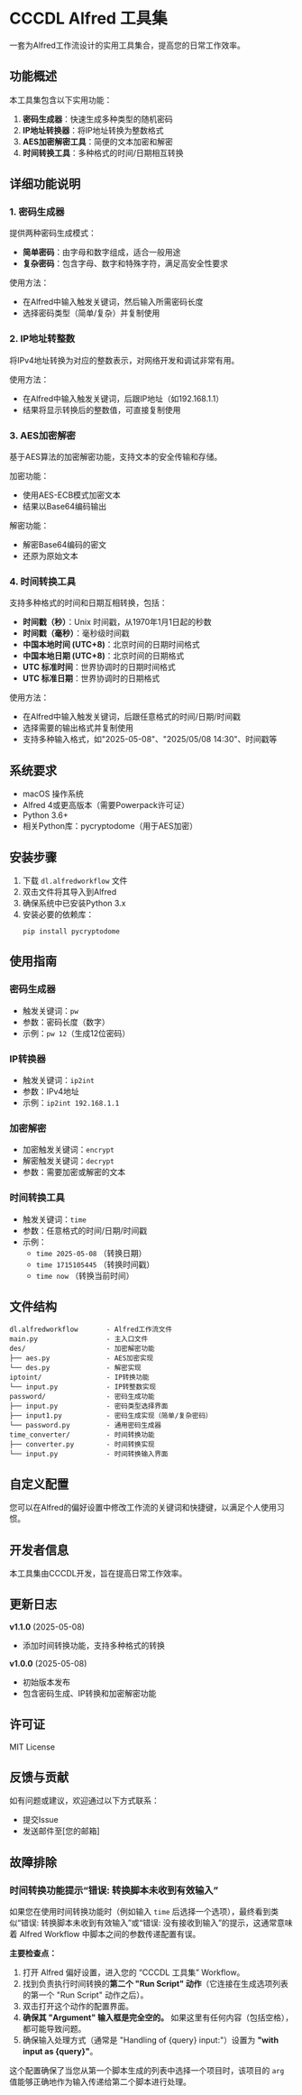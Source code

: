 # CCCDL Alfred 工具集

一套为Alfred工作流设计的实用工具集合，提高您的日常工作效率。

## 功能概述

本工具集包含以下实用功能：

1. **密码生成器**：快速生成多种类型的随机密码
2. **IP地址转换器**：将IP地址转换为整数格式
3. **AES加密解密工具**：简便的文本加密和解密
4. **时间转换工具**：多种格式的时间/日期相互转换

## 详细功能说明

### 1. 密码生成器

提供两种密码生成模式：

- **简单密码**：由字母和数字组成，适合一般用途
- **复杂密码**：包含字母、数字和特殊字符，满足高安全性要求

使用方法：
- 在Alfred中输入触发关键词，然后输入所需密码长度
- 选择密码类型（简单/复杂）并复制使用

### 2. IP地址转整数

将IPv4地址转换为对应的整数表示，对网络开发和调试非常有用。

使用方法：
- 在Alfred中输入触发关键词，后跟IP地址（如192.168.1.1）
- 结果将显示转换后的整数值，可直接复制使用

### 3. AES加密解密

基于AES算法的加密解密功能，支持文本的安全传输和存储。

加密功能：
- 使用AES-ECB模式加密文本
- 结果以Base64编码输出

解密功能：
- 解密Base64编码的密文
- 还原为原始文本

### 4. 时间转换工具

支持多种格式的时间和日期互相转换，包括：

- **时间戳（秒）**：Unix 时间戳，从1970年1月1日起的秒数
- **时间戳（毫秒）**：毫秒级时间戳
- **中国本地时间 (UTC+8)**：北京时间的日期时间格式
- **中国本地日期 (UTC+8)**：北京时间的日期格式
- **UTC 标准时间**：世界协调时的日期时间格式
- **UTC 标准日期**：世界协调时的日期格式

使用方法：
- 在Alfred中输入触发关键词，后跟任意格式的时间/日期/时间戳
- 选择需要的输出格式并复制使用
- 支持多种输入格式，如"2025-05-08"、"2025/05/08 14:30"、时间戳等

## 系统要求

- macOS 操作系统
- Alfred 4或更高版本（需要Powerpack许可证）
- Python 3.6+
- 相关Python库：pycryptodome（用于AES加密）

## 安装步骤

1. 下载 `dl.alfredworkflow` 文件
2. 双击文件将其导入到Alfred
3. 确保系统中已安装Python 3.x
4. 安装必要的依赖库：
   ```
   pip install pycryptodome
   ```

## 使用指南

### 密码生成器

- 触发关键词：`pw`
- 参数：密码长度（数字）
- 示例：`pw 12`（生成12位密码）

### IP转换器

- 触发关键词：`ip2int`
- 参数：IPv4地址
- 示例：`ip2int 192.168.1.1`

### 加密解密

- 加密触发关键词：`encrypt`
- 解密触发关键词：`decrypt`
- 参数：需要加密或解密的文本

### 时间转换工具

- 触发关键词：`time`
- 参数：任意格式的时间/日期/时间戳
- 示例：
  - `time 2025-05-08` （转换日期）
  - `time 1715105445` （转换时间戳）
  - `time now` （转换当前时间）

## 文件结构

```
dl.alfredworkflow       - Alfred工作流文件
main.py                 - 主入口文件
des/                    - 加密解密功能
├── aes.py              - AES加密实现
└── des.py              - 解密实现
iptoint/                - IP转换功能
└── input.py            - IP转整数实现
password/               - 密码生成功能
├── input.py            - 密码类型选择界面
├── input1.py           - 密码生成实现（简单/复杂密码）
└── password.py         - 通用密码生成器
time_converter/         - 时间转换功能
├── converter.py        - 时间转换实现
└── input.py            - 时间转换输入界面
```

## 自定义配置

您可以在Alfred的偏好设置中修改工作流的关键词和快捷键，以满足个人使用习惯。

## 开发者信息

本工具集由CCCDL开发，旨在提高日常工作效率。

## 更新日志

**v1.1.0** (2025-05-08)
- 添加时间转换功能，支持多种格式的转换

**v1.0.0** (2025-05-08)
- 初始版本发布
- 包含密码生成、IP转换和加密解密功能

## 许可证

MIT License

## 反馈与贡献

如有问题或建议，欢迎通过以下方式联系：
- 提交Issue
- 发送邮件至[您的邮箱]

## 故障排除

### 时间转换功能提示“错误: 转换脚本未收到有效输入”

如果您在使用时间转换功能时（例如输入 `time` 后选择一个选项），最终看到类似“错误: 转换脚本未收到有效输入”或“错误: 没有接收到输入”的提示，这通常意味着 Alfred Workflow 中脚本之间的参数传递配置有误。

**主要检查点：**

1.  打开 Alfred 偏好设置，进入您的 “CCCDL 工具集” Workflow。
2.  找到负责执行时间转换的**第二个 "Run Script" 动作**（它连接在生成选项列表的第一个 "Run Script" 动作之后）。
3.  双击打开这个动作的配置界面。
4.  **确保其 "Argument" 输入框是完全空的。** 如果这里有任何内容（包括空格），都可能导致问题。
5.  确保输入处理方式（通常是 "Handling of {query} input:"）设置为 **"with input as {query}"**。

这个配置确保了当您从第一个脚本生成的列表中选择一个项目时，该项目的 `arg` 值能够正确地作为输入传递给第二个脚本进行处理。